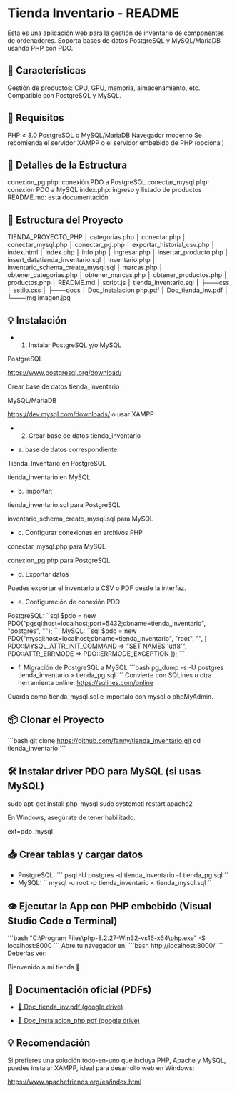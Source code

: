 # Tienda Inventario - README

Esta es una aplicación web para la gestión de inventario de componentes de ordenadores. Soporta bases de datos PostgreSQL y MySQL/MariaDB usando PHP con PDO.

## 🚀 Características

Gestión de productos: CPU, GPU, memoria, almacenamiento, etc.
Compatible con PostgreSQL y MySQL.

## 📂 Requisitos

PHP ≥ 8.0
PostgreSQL o MySQL/MariaDB
Navegador moderno
Se recomienda el servidor XAMPP o el servidor embebido de PHP (opcional)

## 📂 Detalles de la Estructura

conexion_pg.php: conexión PDO a PostgreSQL
conectar_mysql.php: conexión PDO a MySQL
index.php: ingreso y listado de productos
README.md: esta documentación

## 📗 Estructura del Proyecto

TIENDA_PROYECTO_PHP
│   categorias.php
│   conectar.php
│   conectar_mysql.php
│   conectar_pg.php
│   exportar_historial_csv.php
│   index.html
│   index.php
│   info.php
│   ingresar.php
│   insertar_producto.php
│   insert_datatienda_inventario.sql
│   inventario.php
│   inventario_schema_create_mysql.sql
│   marcas.php
│   obtener_categorias.php
│   obtener_marcas.php
│   obtener_productos.php
│   productos.php
│   README.md
│   script.js
│   tienda_inventario.sql
│
├───css
│       estilo.css
│
├───docs
│       Doc_Instalacion php.pdf
│       Doc_tienda_inv.pdf
│
└───img
        imagen.jpg


## 💡 Instalación

- 1. Instalar PostgreSQL y/o MySQL

PostgreSQL

https://www.postgresql.org/download/

Crear base de datos tienda_inventario

MySQL/MariaDB

https://dev.mysql.com/downloads/ o usar XAMPP

- 2. Crear base de datos tienda_inventario

- a. base de datos correspondiente:

Tienda_Inventario en PostgreSQL

tienda_inventario en MySQL

- b. Importar:

tienda_inventario.sql para PostgreSQL

inventario_schema_create_mysql.sql para MySQL

- c. Configurar conexiones en archivos PHP

conectar_mysql.php para MySQL

conexion_pg.php para PostgreSQL

- d. Exportar datos

Puedes exportar el inventario a CSV o PDF desde la interfaz.

- e. Configuración de conexión PDO

PostgreSQL:
´´sql
$pdo = new PDO("pgsql:host=localhost;port=5432;dbname=tienda_inventario", "postgres", "");
´´´
MySQL:
´´sql
$pdo = new PDO("mysql:host=localhost;dbname=tienda_inventario", "root", "", [
    PDO::MYSQL_ATTR_INIT_COMMAND => "SET NAMES 'utf8'",
    PDO::ATTR_ERRMODE => PDO::ERRMODE_EXCEPTION
]);
´´´

- f. Migración de PostgreSQL a MySQL
´´´bash
pg_dump -s -U postgres tienda_inventario > tienda_pg.sql
´´´
Convierte con SQLines u otra herramienta online: https://sqlines.com/online

Guarda como tienda_mysql.sql e impórtalo con mysql o phpMyAdmin.

## 📦 Clonar el Proyecto
´´´bash
git clone https://github.com/fanny/tienda_inventario.git
cd tienda_inventario
´´´

## 🛠 Instalar driver PDO para MySQL (si usas MySQL)

sudo apt-get install php-mysql
sudo systemctl restart apache2

En Windows, asegúrate de tener habilitado:

ext=pdo_mysql

## 📥 Crear tablas y cargar datos

- PostgreSQL:
´´´
psql -U postgres -d tienda_inventario -f tienda_pg.sql
´´ 
- MySQL:
´´ 
mysql -u root -p tienda_inventario < tienda_mysql.sql
´´ 
## 👁️ Ejecutar la App con PHP embebido (Visual Studio Code o Terminal)
´´´bash
"C:\Program Files\php-8.2.27-Win32-vs16-x64\php.exe" -S localhost:8000
´´´
Abre tu navegador en:
´´´bash
http://localhost:8000/
´´´
Deberías ver:

Bienvenido a mi tienda 🛒



## 📘 Documentación oficial (PDFs)

- [📄 Doc_tienda_inv.pdf (google drive)](https://drive.google.com/drive/u/0/my-drive)

- [📄 Doc_Instalacion_php.pdf (google drive)](https://drive.google.com/drive/u/0/my-drive)


## 💡 Recomendación

Si prefieres una solución todo-en-uno que incluya PHP, Apache y MySQL, puedes instalar XAMPP, ideal para desarrollo web en Windows:

https://www.apachefriends.org/es/index.html





